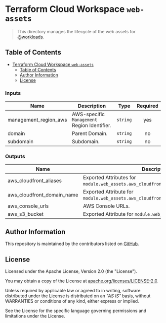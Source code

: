 # Terraform Cloud Workspace `web-assets`

> This directory manages the lifecycle of the web assets for [@workloads](https://github.com/workloads).

## Table of Contents

<!-- TOC -->
* [Terraform Cloud Workspace `web-assets`](#terraform-cloud-workspace-web-assets)
  * [Table of Contents](#table-of-contents)
  * [Author Information](#author-information)
  * [License](#license)
<!-- TOC -->

<!-- BEGIN_TF_DOCS -->
### Inputs

| Name | Description | Type | Required |
|------|-------------|------|:--------:|
| management_region_aws | AWS-specific `Management` Region Identifier. | `string` | yes |
| domain | Parent Domain. | `string` | no |
| subdomain | Subdomain. | `string` | no |

### Outputs

| Name | Description |
|------|-------------|
| aws_cloudfront_aliases | Exported Attributes for `module.web_assets.aws_cloudfront_distribution.aliases`. |
| aws_cloudfront_domain_name | Exported Attribute for `module.web_assets.aws_cloudfront_distribution.domain_name`. |
| aws_console_urls | AWS Console URLs. |
| aws_s3_bucket | Exported Attribute for `module.web_assets.aws_s3_bucket`. |
<!-- END_TF_DOCS -->

## Author Information

This repository is maintained by the contributors listed on [GitHub](https://github.com/workloads/web-assets/graphs/contributors).

## License

Licensed under the Apache License, Version 2.0 (the "License").

You may obtain a copy of the License at [apache.org/licenses/LICENSE-2.0](http://www.apache.org/licenses/LICENSE-2.0).

Unless required by applicable law or agreed to in writing, software distributed under the License is distributed on an _"AS IS"_ basis, without WARRANTIES or conditions of any kind, either express or implied.

See the License for the specific language governing permissions and limitations under the License.
